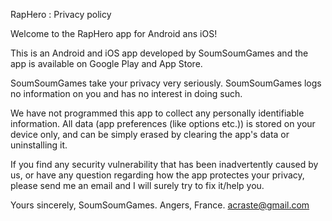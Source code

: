 RapHero : Privacy policy 

Welcome to the RapHero app for Android ans iOS!

This is an Android and iOS app developed by SoumSoumGames and the app is available on Google Play and App Store.

SoumSoumGames take your privacy very seriously. SoumSoumGames logs no information on you and has no interest in doing such.

We have not programmed this app to collect any personally identifiable information. All data (app preferences (like options etc.)) is stored on your device only, and can be simply erased by clearing the app's data or uninstalling it.

If you find any security vulnerability that has been inadvertently caused by us, or have any question regarding how the app protectes your privacy, please send me an email and I will surely try to fix it/help you.

Yours sincerely, SoumSoumGames. Angers, France. acraste@gmail.com

